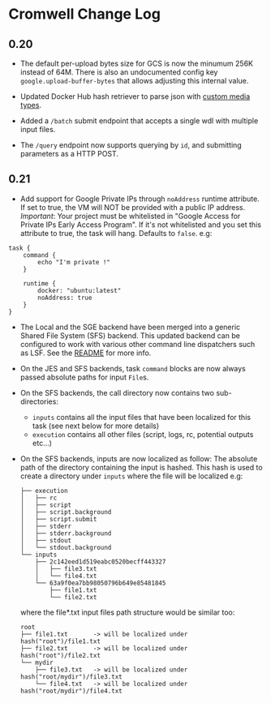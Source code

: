 # Cromwell Change Log

## 0.20

* The default per-upload bytes size for GCS is now the minumum 256K
instead of 64M. There is also an undocumented config key
`google.upload-buffer-bytes` that allows adjusting this internal value.

* Updated Docker Hub hash retriever to parse json with [custom media
types](https://github.com/docker/distribution/blob/05b0ab0/docs/spec/manifest-v2-1.md).

* Added a `/batch` submit endpoint that accepts a single wdl with
multiple input files.

* The `/query` endpoint now supports querying by `id`, and submitting
parameters as a HTTP POST.

## 0.21

* Add support for Google Private IPs through `noAddress` runtime attribute. If set to true, the VM will NOT be provided with a public IP address.
*Important*: Your project must be whitelisted in "Google Access for Private IPs Early Access Program". If it's not whitelisted and you set this attribute to true, the task will hang.
  Defaults to `false`.
  e.g:
  
```
task {
    command {
        echo "I'm private !"
    }
    
    runtime {
        docker: "ubuntu:latest"
        noAddress: true
    }
}
```

* The Local and the SGE backend have been merged into a generic
Shared File System (SFS) backend. This updated backend can be configured
to work with various other command line dispatchers such as LSF. See the
[README](README.md#sun-gridengine-backend) for more info.

* On the JES and SFS backends, task `command` blocks are now always
passed absolute paths for input `File`s.

* On the SFS backends, the call directory now contains two sub-directories:
    * `inputs` contains all the input files that have been localized for this task (see next below for more details)
    * `execution` contains all other files (script, logs, rc, potential outputs etc...)
    
* On the SFS backends, inputs are now localized as follow:
    The absolute path of the directory containing the input is hashed.
    This hash is used to create a directory under `inputs` where the file will be localized
    e.g:
    
    ```
    ├── execution
    │   ├── rc
    │   ├── script
    │   ├── script.background
    │   ├── script.submit
    │   ├── stderr
    │   ├── stderr.background
    │   ├── stdout
    │   └── stdout.background
    └── inputs
        ├── 2c142eed1d519eabc0520becff443327
        │   ├── file3.txt
        │   └── file4.txt
        └── 63a9f0ea7bb98050796b649e85481845
            ├── file1.txt
            └── file2.txt
    ```
    
    where the file*.txt input files path structure would be similar too:
    
    ```
    root
    ├── file1.txt       -> will be localized under hash("root")/file1.txt
    ├── file2.txt       -> will be localized under hash("root")/file2.txt
    └── mydir
        ├── file3.txt   -> will be localized under hash("root/mydir")/file3.txt
        └── file4.txt   -> will be localized under hash("root/mydir")/file4.txt
    ```
